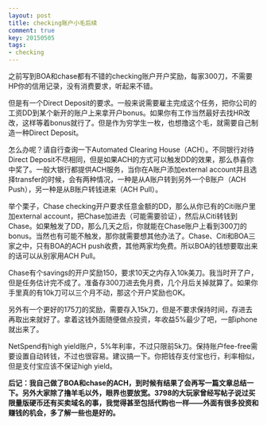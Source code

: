 ```yaml
---
layout: post
title: checking账户小毛后续
comment: true
key: 20150505
tags:
- checking
---
```


之前写到BOA和chase都有不错的checking账户开户奖励，每家300刀，不需要HP你的信用记录，没有消费要求，听起来不错。

但是有一个Direct Deposit的要求。一般来说需要雇主完成这个任务，把你公司的工资DD到某个新开的账户上来拿开户bonus。如果你有工作当然最好去找HR改改，这样等着bonus就行了。但是作为穷学生一枚，也想撸这个毛，就需要自己制造一种Direct Deposit。

怎么办呢？请自行查询一下Automated Clearing House（ACH）。不同银行对待Direct Deposit不尽相同，但是如果ACH的方式可以触发DD的效果，那么恭喜你中奖了。一般大银行都提供ACH服务，当你在A账户添加external account并且选择transfer的时候，会有两种情况，一种是从A账户转到另外一个B账户（ACH Push），另一种是从B账户转钱进来（ACH Pull）。

举个栗子，Chase checking开户要求任意金额的DD，那么从你已有的Citi账户里加external account，把Chase加进去（可能需要验证），然后从Citi转钱到Chase。如果触发了DD，那么几天之后，你就能在Chase账户上看到300刀的bonus。当然也有可能不触发，那你就需要想其他办法了。Chase、Citi和BOA三家之中，只有BOA的ACH push收费，其他两家均免费。所以BOA的钱想要取出来的话可以从别家用ACH Pull。

Chase有个savings的开户奖励150，要求10天之内存入10k美刀。我当时开了户，但是任务估计完不成了。准备存300刀进去免月费，几个月后关掉就算了。如果你手里真的有10k刀可以三个月不动，那这个开户奖励也OK。

另外有一个更好的175刀的奖励，需要存入15k刀，但是不要求保持时间，存进去再取出来就好了。拿着这钱外面随便做点投资，年收益5%最少了吧，一部iphone就出来了。

NetSpend有high yield账户，5%年利率，不过只限前5k刀。保持账户fee-free需要设置自动转钱，不过也很容易。建议搞一下。你把钱存支付宝也行，利率相似，但是支付宝应该不保证high yield。


**后记：我自己做了BOA和chase的ACH，到时候有结果了会再写一篇文章总结一下。另外大家除了撸羊毛以外，眼界也要放宽。3798的大玩家曾经写帖子说过买限量版硬币还有买卖域名的事，我觉得甚至包括代购也一样——外面有很多投资和赚钱的机会，多了解一些也是好的。**